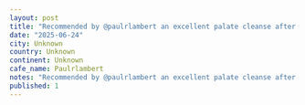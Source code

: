 ```yaml
---
layout: post
title: "Recommended by @paulrlambert an excellent palate cleanse after being levelled by Hemingway, this was a delight (super quick read too). Super interesting insights into the creative act, a line Iâve b"
date: "2025-06-24"
city: Unknown
country: Unknown
continent: Unknown
cafe_name: Paulrlambert
notes: "Recommended by @paulrlambert an excellent palate cleanse after being levelled by Hemingway, this was a delight (super quick read too). Super interesting insights into the creative act, a line Iâve been thinking about all week âthe way we do anything is the way we do everythingâ"
published: 1
---
```

